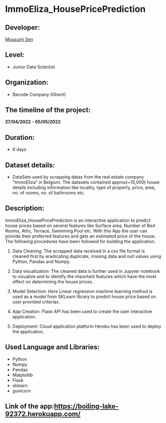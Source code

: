
<h1> <align="center">ImmoEliza_HousePricePrediction</h1>

## Developer: 

<a href="https://https://github.com/MousumiAria"> Mousumi Sen</a>

## Level: 
* Junior Data Scientist

## Organization:
* Becode Company (Ghent)

## The timeline of the project: 
**27/04/2022 - 05/05/2022**

## Duration: 
* 6 days

## Dataset details:
* DataSets used by scrapping datas from the real estate company "ImmoEliza" in Belgium. The datasets contained approx(~10,000) house details including information like locality, type of property, price, area, no. of rooms, no. of bathrooms etc.

## Description:

ImmoEliza_HousePricePrediction is an interactive application to predict house prices based on several features like Surface area, Number of Bed Rooms, Attic, Terrace, Swimming Pool etc. With this App the user can provide their preferred features and gets an estimated price of the house. The following procedures have been followed for building the application.

1.  Data Cleaning: The scrapped data received in a csv file format is cleaned first by eradicating duplicate, missing data and null values
using Python, Pandas and Numpy.

2.  Data visualization: The cleaned data is further used in Jupyter notebook to visualize and to identify 
the important features which have the most effect on determining the house prices. 

3. Model Selection: Here Linear regression machine learning method is used as a model from SKLearn library to predict house price 
based on user provided criterias.

4. App Creation: Flask API has been used to create the user interactive application.

5. Deployment: Cloud application platform Heroku has been used to deploy the application.

## Used Language and Libraries:

* Python
* Numpy
* Pandas 
* Matplotlib
* Flask
* sklearn
* gunicorn

## Link of the app:https://boiling-lake-92372.herokuapp.com/
